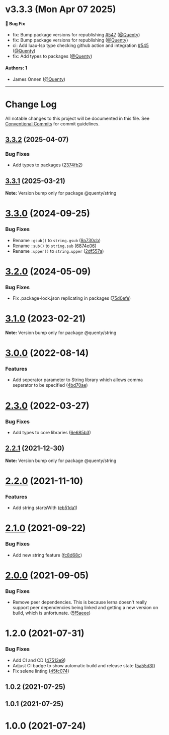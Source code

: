 # v3.3.3 (Mon Apr 07 2025)

#### 🐛 Bug Fix

- fix: Bump package versions for republishing [#547](https://github.com/Quenty/NevermoreEngine/pull/547) ([@Quenty](https://github.com/Quenty))
- fix: Bump package versions for republishing ([@Quenty](https://github.com/Quenty))
- ci: Add luau-lsp type checking github action and integration [#545](https://github.com/Quenty/NevermoreEngine/pull/545) ([@Quenty](https://github.com/Quenty))
- fix: Add types to packages ([@Quenty](https://github.com/Quenty))

#### Authors: 1

- James Onnen ([@Quenty](https://github.com/Quenty))

---

# Change Log

All notable changes to this project will be documented in this file.
See [Conventional Commits](https://conventionalcommits.org) for commit guidelines.

## [3.3.2](https://github.com/Quenty/NevermoreEngine/compare/@quenty/string@3.3.1...@quenty/string@3.3.2) (2025-04-07)


### Bug Fixes

* Add types to packages ([2374fb2](https://github.com/Quenty/NevermoreEngine/commit/2374fb2b043cfbe0e9b507b3316eec46a4e353a0))





## [3.3.1](https://github.com/Quenty/NevermoreEngine/compare/@quenty/string@3.3.0...@quenty/string@3.3.1) (2025-03-21)

**Note:** Version bump only for package @quenty/string





# [3.3.0](https://github.com/Quenty/NevermoreEngine/compare/@quenty/string@3.2.0...@quenty/string@3.3.0) (2024-09-25)


### Bug Fixes

* Rename `:gsub()` to `string.gsub` ([9a730cb](https://github.com/Quenty/NevermoreEngine/commit/9a730cbd7001706787c5e5db0efe2306b2234b3a))
* Rename `:sub()` to `string.sub` ([6874e06](https://github.com/Quenty/NevermoreEngine/commit/6874e06e456d7094a2d7f25a3a7b24a40d77fe3c))
* Rename `:upper()` to `string.upper` ([2df557a](https://github.com/Quenty/NevermoreEngine/commit/2df557a9a5463c2c7beb257ff9f7786ac8ad746a))





# [3.2.0](https://github.com/Quenty/NevermoreEngine/compare/@quenty/string@3.1.0...@quenty/string@3.2.0) (2024-05-09)


### Bug Fixes

* Fix .package-lock.json replicating in packages ([75d0efe](https://github.com/Quenty/NevermoreEngine/commit/75d0efeef239f221d93352af71a5b3e930ec23c5))





# [3.1.0](https://github.com/Quenty/NevermoreEngine/compare/@quenty/string@3.0.0...@quenty/string@3.1.0) (2023-02-21)

**Note:** Version bump only for package @quenty/string





# [3.0.0](https://github.com/Quenty/NevermoreEngine/compare/@quenty/string@2.3.0...@quenty/string@3.0.0) (2022-08-14)


### Features

* Add seperator parameter to String library which allows comma seperator to be specified ([4bd70ae](https://github.com/Quenty/NevermoreEngine/commit/4bd70aefd30fb06447f0175a8ff94745bb1444c4))





# [2.3.0](https://github.com/Quenty/NevermoreEngine/compare/@quenty/string@2.2.1...@quenty/string@2.3.0) (2022-03-27)


### Bug Fixes

* Add types to core libraries ([6e685b3](https://github.com/Quenty/NevermoreEngine/commit/6e685b3cfbcd3816d15962769a4310a1ec57fb7e))





## [2.2.1](https://github.com/Quenty/NevermoreEngine/compare/@quenty/string@2.2.0...@quenty/string@2.2.1) (2021-12-30)

**Note:** Version bump only for package @quenty/string





# [2.2.0](https://github.com/Quenty/NevermoreEngine/compare/@quenty/string@2.1.0...@quenty/string@2.2.0) (2021-11-10)


### Features

* Add string.startsWith ([eb51da1](https://github.com/Quenty/NevermoreEngine/commit/eb51da1907f28bda5a843d7fa39fe4d9d9ce9938))





# [2.1.0](https://github.com/Quenty/NevermoreEngine/compare/@quenty/string@2.0.0...@quenty/string@2.1.0) (2021-09-22)


### Bug Fixes

* Add new string feature ([fc8d68c](https://github.com/Quenty/NevermoreEngine/commit/fc8d68c11b6cd7fc5dacc86f3229e81f481452f6))





# [2.0.0](https://github.com/Quenty/NevermoreEngine/compare/@quenty/string@1.2.0...@quenty/string@2.0.0) (2021-09-05)


### Bug Fixes

* Remove peer dependencies. This is because lerna doesn't really support peer dependencies being linked and getting a new version on build, which is unfortunate. ([5f5aeee](https://github.com/Quenty/NevermoreEngine/commit/5f5aeeea8de9975435309e53679f0ef7064f9dd0))





# 1.2.0 (2021-07-31)


### Bug Fixes

* Add CI and CD ([47513e9](https://github.com/Quenty/NevermoreEngine/commit/47513e9b568162707534af132396dd8756947dd3))
* Adjust CI badge to show automatic build and release state ([5a55d3f](https://github.com/Quenty/NevermoreEngine/commit/5a55d3f19bf8d66a760d67da9b56ed47fab74656))
* Fix selene linting ([45fc074](https://github.com/Quenty/NevermoreEngine/commit/45fc07489ee59127ac6582689f19a0e87c1e5b5a))



## 1.0.2 (2021-07-25)



## 1.0.1 (2021-07-25)



# 1.0.0 (2021-07-24)
